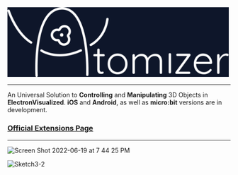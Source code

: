 <img width="500" alt="Logo" src="logo/atomizer_logo.png">

---

An Universal Solution to **Controlling** and **Manipulating** 3D Objects in **ElectronVisualized**. **iOS** and **Android**, as well as **micro:bit** versions are in development.

### [Official Extensions Page](https://electronvisual.org/extensions)

---

<img width="1200" alt="Screen Shot 2022-06-19 at 7 44 25 PM" src="https://user-images.githubusercontent.com/35755386/174504732-ae1be151-6e75-4864-97b8-8b50d13f8e46.png">

![Sketch3-2](https://user-images.githubusercontent.com/35755386/174504735-a99fd2fd-88b4-4d34-b8b2-6c7445035bb5.jpg)
